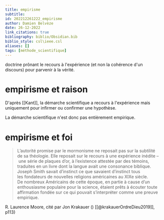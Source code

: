 ```yaml
---
title: empirisme
subtitle:
id: 202212261222_empirisme
author: Damien Belvèze
date: 26-12-2022
link_citations: true
bibliography: biblio/Obsidian.bib
biblio_style: csl\ieee.csl
aliases: []
tags: [méthode_scientifique]
---
```


doctrine prônant le recours à l'expérience (et non la cohérence d'un discours) pour parvenir à la vérité. 

# empirisme et raison

D'après [[Kant]], la démarche scientifique a recours à l'expérience mais uniquement pour infirmer ou confirmer une hypothèse. 

La démarche scientifique n'est donc pas entièrement empirique. 

# empirisme et foi

>L’autorité promise par le mormonisme ne reposait pas sur la subtilité de sa théologie. Elle reposait sur le recours à une expérience inédite – une série de plaques d’or, à l’existence attestée par des témoins, traduites en un livre dont la langue avait une consonance biblique. Joseph Smith savait d’instinct ce que savaient d’instinct tous les fondateurs de nouvelles religions américaines au XIXe siècle. De nombreux Américains de cette époque, en partie à cause d’un enthousiasme populaire pour la science, étaient prêts à écouter toute affirmation fondée sur ce qui pouvait s’interpréter comme une preuve empirique.

R. Laurence Moore, cité par Jon Krakauer () [[@krakauerOrdreDieu2019]], p113)


